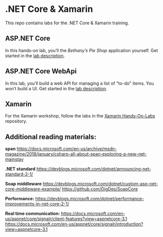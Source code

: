 # .NET Core & Xamarin

This repo contains labs for the .NET Core & Xamarin training.

## ASP.NET Core

In this hands-on lab, you’ll the _Bethany’s Pie Shop_ application yourself. Get started in the [lab description](./dotnetcore/README.md).

## ASP.NET Core WebApi

In this lab, you’ll build a web API for managing a list of "to-do" items. You won’t build a UI. Get started in the [lab description](./webapi/README.md).

## Xamarin

For the Xamarin workshop, follow the labs in the [Xamarin Hands-On-Labs](https://github.com/XpiritBV/xamarin-hands-on-labs) repository.

## Additional reading materials:

**span<t>**
https://docs.microsoft.com/en-us/archive/msdn-magazine/2018/january/csharp-all-about-span-exploring-a-new-net-mainstay

**.NET standard**
https://devblogs.microsoft.com/dotnet/announcing-net-standard-2-1/

**Soap middleware**
https://devblogs.microsoft.com/dotnet/custom-asp-net-core-middleware-example/
https://github.com/DigDes/SoapCore

**Performance:**
https://devblogs.microsoft.com/dotnet/performance-improvements-in-net-core-2-1/

**Real time communication:**
https://docs.microsoft.com/en-us/aspnet/core/signalr/client-features?view=aspnetcore-3.1
https://docs.microsoft.com/en-us/aspnet/core/signalr/introduction?view=aspnetcore-3.1



